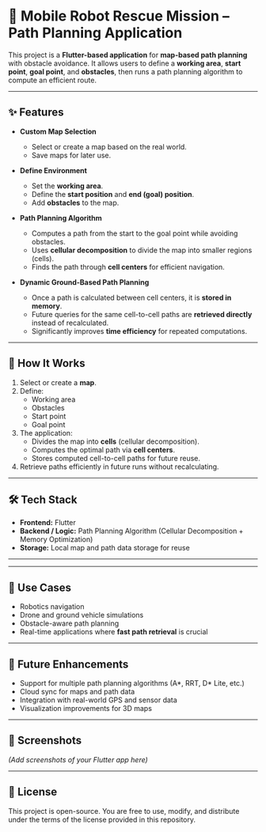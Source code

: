 # 🤖 Mobile Robot Rescue Mission – Path Planning Application
This project is a **Flutter-based application** for **map-based path planning** with obstacle avoidance. It allows users to define a **working area**, **start point**, **goal point**, and **obstacles**, then runs a path planning algorithm to compute an efficient route.

---

## ✨ Features

- **Custom Map Selection**  
  - Select or create a map based on the real world.  
  - Save maps for later use.  

- **Define Environment**  
  - Set the **working area**.  
  - Define the **start position** and **end (goal) position**.  
  - Add **obstacles** to the map.  

- **Path Planning Algorithm**  
  - Computes a path from the start to the goal point while avoiding obstacles.  
  - Uses **cellular decomposition** to divide the map into smaller regions (cells).  
  - Finds the path through **cell centers** for efficient navigation.  

- **Dynamic Ground-Based Path Planning**  
  - Once a path is calculated between cell centers, it is **stored in memory**.  
  - Future queries for the same cell-to-cell paths are **retrieved directly** instead of recalculated.  
  - Significantly improves **time efficiency** for repeated computations.  

---

## 🚀 How It Works

1. Select or create a **map**.  
2. Define:  
   - Working area  
   - Obstacles  
   - Start point  
   - Goal point  
3. The application:  
   - Divides the map into **cells** (cellular decomposition).  
   - Computes the optimal path via **cell centers**.  
   - Stores computed cell-to-cell paths for future reuse.  
4. Retrieve paths efficiently in future runs without recalculating.  

---

## 🛠️ Tech Stack

- **Frontend:** Flutter  
- **Backend / Logic:** Path Planning Algorithm (Cellular Decomposition + Memory Optimization)  
- **Storage:** Local map and path data storage for reuse  

---



---

## 🎯 Use Cases

- Robotics navigation  
- Drone and ground vehicle simulations  
- Obstacle-aware path planning  
- Real-time applications where **fast path retrieval** is crucial  

---

## 🔮 Future Enhancements

- Support for multiple path planning algorithms (A*, RRT, D* Lite, etc.)  
- Cloud sync for maps and path data  
- Integration with real-world GPS and sensor data  
- Visualization improvements for 3D maps  

---

## 📸 Screenshots

*(Add screenshots of your Flutter app here)*  

---

## 📜 License

This project is open-source. You are free to use, modify, and distribute under the terms of the license provided in this repository.


